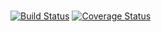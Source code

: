 #

[![Build Status](https://travis-ci.org/SangHakLee/beautiful-js-es6.svg?branch=master)](https://travis-ci.org/SangHakLee/beautiful-js-es6)
[![Coverage Status](https://coveralls.io/repos/github/SangHakLee/beautiful-js-es6/badge.svg)](https://coveralls.io/github/SangHakLee/beautiful-js-es6)